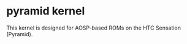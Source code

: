 pyramid kernel
===========================

This kernel is designed for AOSP-based ROMs on the HTC Sensation (Pyramid).